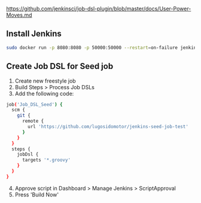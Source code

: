 https://github.com/jenkinsci/job-dsl-plugin/blob/master/docs/User-Power-Moves.md

## Install Jenkins
```bash
sudo docker run -p 8080:8080 -p 50000:50000 --restart=on-failure jenkins/jenkins:lts-jdk17
```
## Create Job DSL for Seed job

1. Create new freestyle job
2. Build Steps > Process Job DSLs
3. Add the following code:
```bash
job('Job_DSL_Seed') {
  scm {
    git {
      remote {
        url 'https://github.com/lugosidomotor/jenkins-seed-job-test'
      }
    }
  }
  steps {
    jobDsl {
      targets '*.groovy'
    }
  }
}
```
4. Approve script in Dashboard > Manage Jenkins > ScriptApproval
5. Press 'Build Now'

